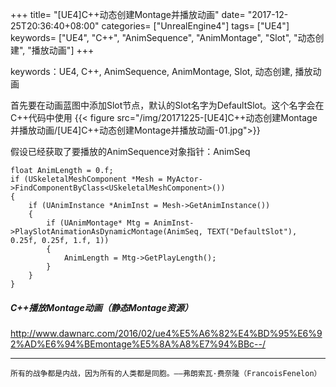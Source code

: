 +++
title= "[UE4]C++动态创建Montage并播放动画"
date= "2017-12-25T20:36:40+08:00"
categories= ["UnrealEngine4"]
tags= ["UE4"]
keywords= ["UE4", "C++", "AnimSequence", "AnimMontage", "Slot", "动态创建", "播放动画"]
+++

keywords：UE4, C++, AnimSequence, AnimMontage, Slot, 动态创建, 播放动画

首先要在动画蓝图中添加Slot节点，默认的Slot名字为DefaultSlot。这个名字会在C++代码中使用
{{< figure src="/img/20171225-[UE4]C++动态创建Montage并播放动画/[UE4]C++动态创建Montage并播放动画-01.jpg">}}


假设已经获取了要播放的AnimSequence对象指针：AnimSeq

	float AnimLength = 0.f;
	if (USkeletalMeshComponent *Mesh = MyActor->FindComponentByClass<USkeletalMeshComponent>())
	{
		if (UAnimInstance *AnimInst = Mesh->GetAnimInstance())
		{
			if (UAnimMontage* Mtg = AnimInst->PlaySlotAnimationAsDynamicMontage(AnimSeq, TEXT("DefaultSlot"), 0.25f, 0.25f, 1.f, 1))
			{
				AnimLength = Mtg->GetPlayLength();
			}
		}
	}

##### C++播放Montage动画（静态Montage资源）
http://www.dawnarc.com/2016/02/ue4%E5%A6%82%E4%BD%95%E6%92%AD%E6%94%BEmontage%E5%8A%A8%E7%94%BBc--/

***
`所有的战争都是内战，因为所有的人类都是同胞。——弗朗索瓦·费奈隆（FrancoisFenelon）`